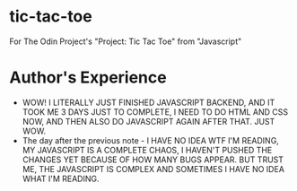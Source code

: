 # tic-tac-toe
For The Odin Project's "Project: Tic Tac Toe" from "Javascript"

# Author's Experience
- WOW! I LITERALLY JUST FINISHED JAVASCRIPT BACKEND, AND IT TOOK ME 3 DAYS JUST TO COMPLETE, I NEED TO DO HTML AND CSS NOW, AND THEN ALSO DO JAVASCRIPT AGAIN AFTER THAT. JUST WOW.
- The day after the previous note - I HAVE NO IDEA WTF I'M READING, MY JAVASCRIPT IS A COMPLETE CHAOS, I HAVEN'T PUSHED THE CHANGES YET BECAUSE OF HOW MANY BUGS APPEAR. BUT TRUST ME, THE JAVASCRIPT IS COMPLEX AND SOMETIMES I HAVE NO IDEA WHAT I'M READING.

